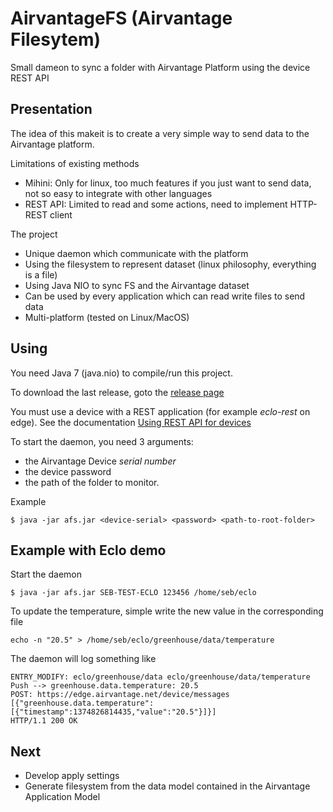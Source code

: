 AirvantageFS (Airvantage Filesytem)
===================================

Small dameon to sync a folder with Airvantage Platform using the device REST API



Presentation
------------

The idea of this makeit is to create a very simple way to send data to the Airvantage platform.

Limitations of existing methods
 - Mihini: Only for linux, too much features if you just want to send data, not so easy to integrate with other languages
 - REST API: Limited to read and some actions, need to implement HTTP-REST client


The project 
 - Unique daemon which communicate with the platform
 - Using the filesystem to represent dataset (linux philosophy, everything is a file)
 - Using Java NIO to sync FS and the Airvantage dataset
 - Can be used by every application which can read write files to send data
 - Multi-platform (tested on Linux/MacOS)
 

Using
------

You need Java 7 (java.nio) to compile/run this project.

To download the last release, goto the [release page](https://github.com/essembeh/AirvantageFS/releases)

You must use a device with a REST application (for example *eclo-rest* on edge).
See the documentation [Using REST API for devices](http://airvantage.github.io/tutorials/2013/07/05/rest-for-devices/)

To start the daemon, you need 3 arguments:
 - the Airvantage Device *serial number*
 - the device password 
 - the path of the folder to monitor.


Example

    $ java -jar afs.jar <device-serial> <password> <path-to-root-folder>


Example with Eclo demo
----------------------

Start the daemon 

    $ java -jar afs.jar SEB-TEST-ECLO 123456 /home/seb/eclo

To update the temperature, simple write the new value in the corresponding file

    echo -n "20.5" > /home/seb/eclo/greenhouse/data/temperature

The daemon will log something like

    ENTRY_MODIFY: eclo/greenhouse/data eclo/greenhouse/data/temperature
    Push --> greenhouse.data.temperature: 20.5
    POST: https://edge.airvantage.net/device/messages [{"greenhouse.data.temperature":[{"timestamp":1374826814435,"value":"20.5"}]}]
    HTTP/1.1 200 OK


Next
----
 - Develop apply settings
 - Generate filesystem from the data model contained in the Airvantage Application Model
 
